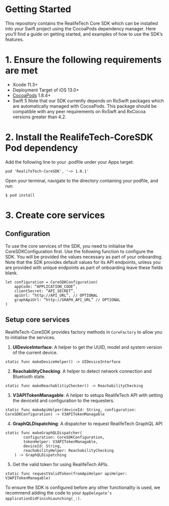 # Getting Started
This repository contains the RealifeTech Core SDK which can be installed into your Swift project using the CocoaPods dependency manager. Here you’ll find a guide on getting started, and examples of how to use the SDK’s features.

# 1. Ensure the following requirements are met
* Xcode 11.3+
* Deployment Target of iOS 13.0+
*  [CocoaPods](https://guides.cocoapods.org/using/getting-started.html)  1.8.4+
* Swift 5
Note that our SDK currently depends on RxSwift packages which are automatically managed with CocoaPods. This package should be compatible with any peer requirements on RxSwft and RxCocoa versions greater than 4.2.

# 2. Install the RealifeTech-CoreSDK Pod dependency
Add the following line to your .podfile under your Apps target:
```
pod 'RealifeTech-CoreSDK', '~> 1.0.1'
```
Open your terminal, navigate to the directory containing your podfile, and run:
```
$ pod install
```

# 3. Create core services
## Configuration
To use the core services of the SDK, you need to initialise the CoreSDKConfiguration first. Use the following function to configure the SDK. You will be provided the values necessary as part of your onboarding.  Note that the SDK provides default values for its API endpoints, unless you are provided with unique endpoints as part of onboarding leave these fields blank.

```
let configuration = CoreSDKConfiguration(
    appCode: “APPLICATION_CODE”,
    clientSecret: “API_SECRET”,
    apiUrl: “http://API_URL”, // OPTIONAL
    graphApiUrl: “http://GRAPH_API_URL” // OPTIONAL
)
```

## Setup core services
RealifeTech-CoreSDK provides factory methods in `CoreFactory` to allow you to initialise the services.

1. **UIDeviceInterface**: A helper to get the UUID, model and system version of the current device.
```
static func makeDeviceHelper() -> UIDeviceInterface
```

2. **ReachabilityChecking**: A helper to detect network connection and Bluetooth state.
```
static func makeReachablitiyChecker() -> ReachabilityChecking
```

3. **V3APITokenManagable**: A helper to setups RealifeTech API with setting the deviceId and configuration to the requesters.
```
static func makeApiHelper(deviceId: String, configuration: CoreSDKConfiguration) -> V3APITokenManagable
```

4. **GraphQLDispatching**: A dispatcher to request RealifeTech GraphQL API
```
static func makeGraphQLDispatcher(
        configuration: CoreSDKConfiguration,
        tokenHelper: V3APITokenManagable,
        deviceId: String,
        reachabilityHelper: ReachabilityChecking
    ) -> GraphQLDispatching
```

5. Get the valid token for using RealifeTech APIs.
```
static func requestValidToken(fromApiHelper apiHelper: V3APITokenManagable)
```

To ensure the SDK is configured before any other functionality is used, we recommend adding the code to your `AppDelegate’s applicationDidFinishLaunching(_:)`.
